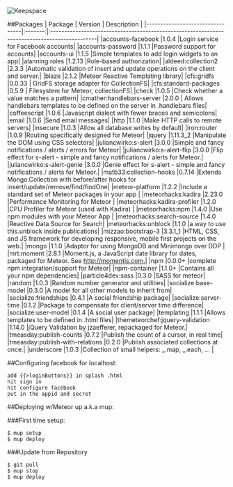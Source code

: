 ![Keepspace](http://i.imgur.com/sYK8xa8.png)


##Packages
| Package                         | Version | Description |
|---------------------------------|:-------:|:----------------------------------------------------------------------------------------------|
|accounts-facebook                |1.0.4    |Login service for Facebook accounts|
|accounts-password                |1.1.1    |Password support for accounts|
|accounts-ui                      |1.1.5    |Simple templates to add login widgets to an app|
|alanning:roles                   |1.2.13   |Role-based authorization|
|aldeed:collection2               |2.3.3    |Automatic validation of insert and update operations on the client and server.|
|blaze                            |2.1.2    |Meteor Reactive Templating library|
|cfs:gridfs                       |0.0.33   |  GridFS storage adapter for CollectionFS|
|cfs:standard-packages            |0.5.9    |  Filesystem for Meteor, collectionFS|
|check                            |1.0.5    |Check whether a value matches a pattern|
|cmather:handlebars-server        |2.0.0    |  Allows handlebars templates to be defined on the server in .handlebars files|
|coffeescript                     |1.0.6    |Javascript dialect with fewer braces and semicolons|
|email                            |1.0.6    |Send email messages|
|http                             |1.1.0    |Make HTTP calls to remote servers|
|insecure                         |1.0.3    |Allow all database writes by default|
|iron:router                      |1.0.9    |Routing specifically designed for Meteor|
|jquery                           |1.11.3_2 |Manipulate the DOM using CSS selectors|
|juliancwirko:s-alert             |3.0.0    |Simple and fancy notifications / alerts / errors for Meteor|
|juliancwirko:s-alert-flip        |3.0.0    |Flip effect for s-alert - simple and fancy notifications / alerts for Meteor.|
|juliancwirko:s-alert-genie       |3.0.0    |Genie effect for s-alert - simple and fancy notifications / alerts for Meteor.|
|matb33:collection-hooks          |0.7.14   |Extends Mongo.Collection with before/after hooks for insert/update/remove/find/findOne| 
|meteor-platform                  |1.2.2    |Include a standard set of Meteor packages in your app |
|meteorhacks:kadira               |2.23.0   |Performance Monitoring for Meteor |
|meteorhacks:kadira-profiler      |1.2.0    |CPU Profiler for Meteor (used with Kadira) |
|meteorhacks:npm                  |1.4.0    |Use npm modules with your Meteor App |
|meteorhacks:search-source        |1.4.0    |Reactive Data Source for Search|
|meteorhacks:unblock              |1.1.0    |a way to use this.unblock inside publications|
|mizzao:bootstrap-3               |3.3.1_1  |HTML, CSS, and JS framework for developing responsive, mobile first projects on the web.|
|mongo                            |1.1.0    |Adaptor for using MongoDB and Minimongo over DDP |
|mrt:moment                       |2.8.1    |Moment.js, a JavaScript date library for dates, packaged for Meteor. See http://momentjs.com.|
|npm                              |0.0.0+   |complete npm integration/support for Meteor|
|npm-container                    |1.1.0+   |Contains all your npm dependencies|
|particle4dev:sass                |0.3.0    |SASS for meteor|
|random                           |1.0.3    |Random number generator and utilities|
|socialize:base-model             |0.3.0    |A model for all other models to inherit from| 
|socialize:friendships            |0.4.1    |A social friendship package|
|socialize:server-time            |0.1.2    |Package to compensate for client/server time difference|
|socialize:user-model             |0.1.4    |A social user package|
|templating                       |1.1.1    |Allows templates to be defined in .html files|
|themeteorchef:jquery-validation  |1.14.0   |jQuery Validation by jzaefferer, repackaged for Meteor.|
|tmeasday:publish-counts          |0.7.2    |Publish the count of a cursor, in real time|
|tmeasday:publish-with-relations  |0.2.0    |Publish associated collections at once.|
|underscore                       |1.0.3    |Collection of small helpers: _.map, _.each, ... |


##Configuring facebook for localhost:
```
add {{>loginButtons}} in splash .html 
hit sign in
hit configure facebook
put in the appid and secret 
```

##Deploying w/Meteor up a.k.a mup:

###First time setup: 

```
$ mup setup
$ mup deploy
```

###Update from Repository

```
$ git pull 
$ mup stop
$ mup deploy
```
